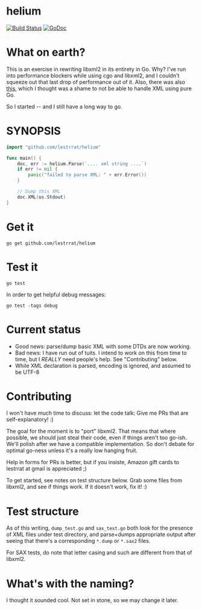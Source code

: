 # helium

[![Build Status](https://travis-ci.org/lestrrat/helium.svg?branch=master)](https://travis-ci.org/lestrrat/helium)
[![GoDoc](https://godoc.org/github.com/lestrrat/helium?status.svg)](https://godoc.org/github.com/lestrrat/helium)

# What on earth?

This is an exercise in rewriting libxml2 in its entirety in Go. Why? I've run into
performance blockers while using cgo and libxml2, and I couldn't squeeze out that last
drop of performance out of it. Also, there was also [this](https://github.com/golang/go/issues/13400), which I thought was a shame to not be able to handle XML using pure Go.

So I started -- and I still have a long way to go.

# SYNOPSIS

```go
import "github.com/lestrrat/helium"

func main() {
    doc, err := helium.Parse(`.... xml string ....`)
    if err != nil {
        panic("failed to parse XML: " + err.Error())
    }

    // Dump this XML
    doc.XML(os.Stdout)
}
```

# Get it

```
go get github.com/lestrrat/helium
```

# Test it

```
go test
```

In order to get helpful debug messages:

```
go test -tags debug
```

# Current status

* Good news: parse/dump basic XML with some DTDs are now working.
* Bad news: I have run out of tuits. I intend to work on this from time to time, but I *REALLY* need people's help. See "Contributing" below.
* While XML declaration is parsed, encoding is ignored, and assumed to be UTF-8

# Contributing

I won't have much time to discuss: let the code talk: Give me PRs that are self-explanatory! :)

The goal for the moment is to "port" libxml2. That means that where possible, we should just steal their code, even if things aren't too go-ish. We'll polish after we have a compatible implementation. So don't debate for optimal go-ness unless it's a really low hanging fruit.

Help in forms for PRs is better, but if you insiste, Amazon gift cards to lestrrat at gmail is appreciated ;)

To get started, see notes on test structure below. Grab some files from libxml2, and see
if things work. If it doesn't work, fix it! :)

# Test structure

As of this writing, `dump_test.go` and `sax_test.go` both look for the presence of XML
files under test directory, and parse+dumps appropriate output after seeing that there's
a corresponding `*.dump` or `*.sax2` files.

For SAX tests, do note that letter casing and such are different from that of libxml2.

# What's with the naming?

I thought it sounded cool. Not set in stone, so we may change it later.
